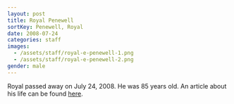 ```yaml
---
layout: post
title: Royal Penewell
sortKey: Penewell, Royal
date: 2008-07-24
categories: staff
images:
  - /assets/staff/royal-e-penewell-1.png
  - /assets/staff/royal-e-penewell-2.png
gender: male
---
```

Royal passed away on July 24, 2008. He was 85 years old. An article about his life can be found [here](https://www.heraldnet.com/news/retired-math-teacher-never-stopped-giving-lessons/).
